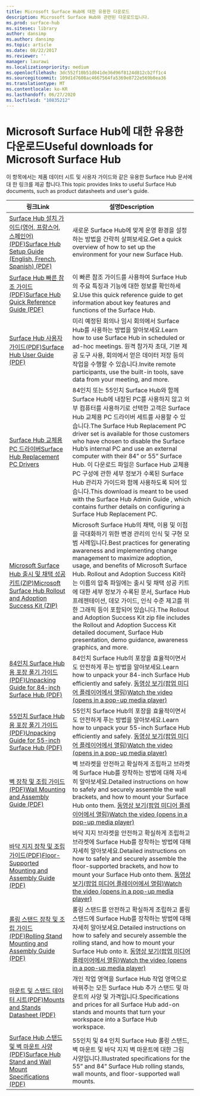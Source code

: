 ```yaml
---
title: Microsoft Surface Hub에 대한 유용한 다운로드
description: Microsoft Surface Hub와 관련된 다운로드입니다.
ms.prod: surface-hub
ms.sitesec: library
author: dansimp
ms.author: dansimp
ms.topic: article
ms.date: 08/22/2017
ms.reviewer: ''
manager: laurawi
ms.localizationpriority: medium
ms.openlocfilehash: 3dc552f10b51d041de36d96f8124d812cb2ff1c4
ms.sourcegitcommit: 109d1d7608ac4667564fa5369e8722e569b8ea36
ms.translationtype: MT
ms.contentlocale: ko-KR
ms.lasthandoff: 06/27/2020
ms.locfileid: "10835212"
---
```

# <span data-ttu-id="e9c6d-103">Microsoft Surface Hub에 대한 유용한 다운로드</span><span class="sxs-lookup"><span data-stu-id="e9c6d-103">Useful downloads for Microsoft Surface Hub</span></span>

<span data-ttu-id="e9c6d-104">이 항목에서는 제품 데이터 시트 및 사용자 가이드와 같은 유용한 Surface Hub 문서에 대 한 링크를 제공 합니다.</span><span class="sxs-lookup"><span data-stu-id="e9c6d-104">This topic provides links to useful Surface Hub documents, such as product datasheets and user's guide.</span></span>

| <span data-ttu-id="e9c6d-105">링크</span><span class="sxs-lookup"><span data-stu-id="e9c6d-105">Link</span></span> | <span data-ttu-id="e9c6d-106">설명</span><span class="sxs-lookup"><span data-stu-id="e9c6d-106">Description</span></span> |
| --- | --- |
| [<span data-ttu-id="e9c6d-107">Surface Hub 설치 가이드(영어, 프랑스어, 스페인어)(PDF)</span><span class="sxs-lookup"><span data-stu-id="e9c6d-107">Surface Hub Setup Guide (English, French, Spanish) (PDF)</span></span>](https://download.microsoft.com/download/0/1/6/016363A4-8602-4F01-8281-9BE5C814DC78/Setup-Guide_EN-FR-SP.pdf) | <span data-ttu-id="e9c6d-108">새로운 Surface Hub에 맞게 운영 환경을 설정하는 방법을 간략히 살펴보세요.</span><span class="sxs-lookup"><span data-stu-id="e9c6d-108">Get a quick overview of how to set up the environment for your new Surface Hub.</span></span> |
| [<span data-ttu-id="e9c6d-109">Surface Hub 빠른 참조 가이드(PDF)</span><span class="sxs-lookup"><span data-stu-id="e9c6d-109">Surface Hub Quick Reference Guide (PDF)</span></span>](https://download.microsoft.com/download/9/E/E/9EE660F8-3FC6-4909-969E-89EA648F06DB/Surface%20Hub%20Quick%20Reference%20Guide_en-us.pdf)  | <span data-ttu-id="e9c6d-110">이 빠른 참조 가이드를 사용하여 Surface Hub의 주요 특징과 기능에 대한 정보를 확인하세요.</span><span class="sxs-lookup"><span data-stu-id="e9c6d-110">Use this quick reference guide to get information about key features and functions of the Surface Hub.</span></span> |
| [<span data-ttu-id="e9c6d-111">Surface Hub 사용자 가이드(PDF)</span><span class="sxs-lookup"><span data-stu-id="e9c6d-111">Surface Hub User Guide (PDF)</span></span>](https://download.microsoft.com/download/3/6/B/36B6331E-0C63-4E71-A05D-EE88D05081F8/surface-hub-user-guide-en-us.pdf) | <span data-ttu-id="e9c6d-112">미리 예정된 회의나 임시 회의에서 Surface Hub를 사용하는 방법을 알아보세요.</span><span class="sxs-lookup"><span data-stu-id="e9c6d-112">Learn how to use Surface Hub in scheduled or ad-hoc meetings.</span></span> <span data-ttu-id="e9c6d-113">원격 참가자 초대, 기본 제공 도구 사용, 회의에서 얻은 데이터 저장 등의 작업을 수행할 수 있습니다.</span><span class="sxs-lookup"><span data-stu-id="e9c6d-113">Invite remote participants, use the built-in tools, save data from your meeting, and more.</span></span> |
| [<span data-ttu-id="e9c6d-114">Surface Hub 교체용 PC 드라이버</span><span class="sxs-lookup"><span data-stu-id="e9c6d-114">Surface Hub Replacement PC Drivers</span></span>](https://www.microsoft.com/download/details.aspx?id=52210) | <span data-ttu-id="e9c6d-115">84인치 또는 55인치 Surface Hub와 함께 Surface Hub에 내장된 PC를 사용하지 않고 외부 컴퓨터를 사용하기로 선택한 고객은 Surface Hub 교체용 PC 드라이버 세트를 사용할 수 있습니다.</span><span class="sxs-lookup"><span data-stu-id="e9c6d-115">The Surface Hub Replacement PC driver set is available for those customers who have chosen to disable the Surface Hub’s internal PC and use an external computer with their 84” or 55” Surface Hub.</span></span> <span data-ttu-id="e9c6d-116">이 다운로드 파일은 Surface Hub 교체용 PC 구성에 관한 세부 정보가 수록된 Surface Hub 관리자 가이드와 함께 사용하도록 되어 있습니다.</span><span class="sxs-lookup"><span data-stu-id="e9c6d-116">This download is meant to be used with the Surface Hub Admin Guide , which contains further details on configuring a Surface Hub Replacement PC.</span></span>  |
| [<span data-ttu-id="e9c6d-117">Microsoft Surface Hub 출시 및 채택 성공 키트(ZIP)</span><span class="sxs-lookup"><span data-stu-id="e9c6d-117">Microsoft Surface Hub Rollout and Adoption Success Kit (ZIP)</span></span>](https://download.microsoft.com/download/F/A/3/FA3ADEA4-4966-456B-8BDE-0A594FD52C6C/Surface_Hub_Adoption_Kit_Final_0519.pdf) | <span data-ttu-id="e9c6d-118">Microsoft Surface Hub의 채택, 이용 및 이점을 극대화하기 위한 변경 관리의 인식 및 구현 모범 사례입니다.</span><span class="sxs-lookup"><span data-stu-id="e9c6d-118">Best practices for generating awareness and implementing change management to maximize adoption, usage, and benefits of Microsoft Surface Hub.</span></span> <span data-ttu-id="e9c6d-119">Rollout and Adoption Success Kit라는 이름의 압축 파일에는 출시 및 채택 성공 키트에 대한 세부 정보가 수록된 문서, Surface Hub 프레젠테이션, 데모 가이드, 인식 수준 제고를 위한 그래픽 등이 포함되어 있습니다.</span><span class="sxs-lookup"><span data-stu-id="e9c6d-119">The Rollout and Adoption Success Kit zip file includes the Rollout and Adoption Success Kit detailed document, Surface Hub presentation, demo guidance, awareness graphics, and more.</span></span> |
| [<span data-ttu-id="e9c6d-120">84인치 Surface Hub용 포장 풀기 가이드(PDF)</span><span class="sxs-lookup"><span data-stu-id="e9c6d-120">Unpacking Guide for 84-inch Surface Hub (PDF)</span></span>](https://download.microsoft.com/download/5/2/B/52B4007E-D8C8-4EED-ACA9-FEEF93F6055C/84_Unpacking_Guide_English_French-Spanish.pdf) | <span data-ttu-id="e9c6d-121">84인치 Surface Hub의 포장을 효율적이면서도 안전하게 푸는 방법을 알아보세요.</span><span class="sxs-lookup"><span data-stu-id="e9c6d-121">Learn how to unpack your 84-inch Surface Hub efficiently and safely.</span></span> [<span data-ttu-id="e9c6d-122">동영상 보기(팝업 미디어 플레이어에서 열림)</span><span class="sxs-lookup"><span data-stu-id="e9c6d-122">Watch the video (opens in a pop-up media player)</span></span>](http://compass.xbox.com/assets/75/2b/752b73dc-6e9d-4692-8ba1-0f9fc03bff6b.mov?n=04.07.16_installation_video_03_unpacking_84.mov) |
| [<span data-ttu-id="e9c6d-123">55인치 Surface Hub용 포장 풀기 가이드(PDF)</span><span class="sxs-lookup"><span data-stu-id="e9c6d-123">Unpacking Guide for 55-inch Surface Hub (PDF)</span></span>](https://download.microsoft.com/download/2/E/7/2E7616A2-F936-4512-8052-1E2D92DFD070/55_Unpacking_Guide_English-French-Spanish.PDF) | <span data-ttu-id="e9c6d-124">55인치 Surface Hub의 포장을 효율적이면서도 안전하게 푸는 방법을 알아보세요.</span><span class="sxs-lookup"><span data-stu-id="e9c6d-124">Learn how to unpack your 55-inch Surface Hub efficiently and safely.</span></span> [<span data-ttu-id="e9c6d-125">동영상 보기(팝업 미디어 플레이어에서 열림)</span><span class="sxs-lookup"><span data-stu-id="e9c6d-125">Watch the video (opens in a pop-up media player)</span></span>](http://compass.xbox.com/assets/a9/d6/a9d6b4d7-d33f-4e8b-be92-28f7fc2c06d7.mov?n=04.07.16_installation_video_02_unpacking_55.mov) |
| [<span data-ttu-id="e9c6d-126">벽 장착 및 조립 가이드(PDF)</span><span class="sxs-lookup"><span data-stu-id="e9c6d-126">Wall Mounting and Assembly Guide (PDF)</span></span>](https://download.microsoft.com/download/7/0/2/702485E3-B55E-4DE8-B5DD-3B56F90DCF5D/SH-Guide_WACG_Wall_Mounts_EN-FR-ES-NL-DE-IT-PT-AR-DA-FI-NO-SV.pdf) | <span data-ttu-id="e9c6d-127">벽 브라켓을 안전하고 확실하게 조립하고 브라켓에 Surface Hub를 장착하는 방법에 대해 자세히 알아보세요.</span><span class="sxs-lookup"><span data-stu-id="e9c6d-127">Detailed instructions on how to safely and securely assemble the wall brackets, and how to mount your Surface Hub onto them.</span></span> [<span data-ttu-id="e9c6d-128">동영상 보기(팝업 미디어 플레이어에서 열림)</span><span class="sxs-lookup"><span data-stu-id="e9c6d-128">Watch the video (opens in a pop-up media player)</span></span>](http://compass.xbox.com/assets/bf/4d/bf4d6f06-370c-45ee-88e6-c409873914e8.mov?n=04.07.16_installation_video_05_wall_mount.mov) |
| [<span data-ttu-id="e9c6d-129">바닥 지지 장착 및 조립 가이드(PDF)</span><span class="sxs-lookup"><span data-stu-id="e9c6d-129">Floor-Supported Mounting and Assembly Guide (PDF)</span></span>](https://download.microsoft.com/download/7/0/2/702485E3-B55E-4DE8-B5DD-3B56F90DCF5D/SH-Guide_WACG_Floor_Support_Mount_EN-FR-ES-NL-DE-IT-AR-DA-FI-NO-SV.pdf) | <span data-ttu-id="e9c6d-130">바닥 지지 브라켓을 안전하고 확실하게 조립하고 브라켓에 Surface Hub를 장착하는 방법에 대해 자세히 알아보세요.</span><span class="sxs-lookup"><span data-stu-id="e9c6d-130">Detailed instructions on how to safely and securely assemble the floor-supported brackets, and how to mount your Surface Hub onto them.</span></span> [<span data-ttu-id="e9c6d-131">동영상 보기(팝업 미디어 플레이어에서 열림)</span><span class="sxs-lookup"><span data-stu-id="e9c6d-131">Watch the video (opens in a pop-up media player)</span></span>](http://compass.xbox.com/assets/ed/de/edde468a-e1d4-4ce8-8b61-c4527dd25c81.mov?n=04.07.16_installation_video_06_floor_support_mount.mov) |
| [<span data-ttu-id="e9c6d-132">롤링 스탠드 장착 및 조립 가이드(PDF)</span><span class="sxs-lookup"><span data-stu-id="e9c6d-132">Rolling Stand Mounting and Assembly Guide (PDF)</span></span>](https://download.microsoft.com/download/7/0/2/702485E3-B55E-4DE8-B5DD-3B56F90DCF5D/SH-Guide_WACG_Rolling_Stands_EN-FR-ES-NL-DE-IT-AR-DA-FI-NO-SV.pdf) | <span data-ttu-id="e9c6d-133">롤링 스탠드를 안전하고 확실하게 조립하고 롤링 스탠드에 Surface Hub를 장착하는 방법에 대해 자세히 알아보세요.</span><span class="sxs-lookup"><span data-stu-id="e9c6d-133">Detailed instructions on how to safely and securely assemble the rolling stand, and how to mount your Surface Hub onto it.</span></span> [<span data-ttu-id="e9c6d-134">동영상 보기(팝업 미디어 플레이어에서 열림)</span><span class="sxs-lookup"><span data-stu-id="e9c6d-134">Watch the video (opens in a pop-up media player)</span></span>](http://compass.xbox.com/assets/1f/94/1f949613-3e4a-41e3-ad60-fe8aa7134115.mov?n=04.07.16_installation_video_04_rolling_stand_mount.mov) |
| [<span data-ttu-id="e9c6d-135">마운트 및 스탠드 데이터 시트(PDF)</span><span class="sxs-lookup"><span data-stu-id="e9c6d-135">Mounts and Stands Datasheet (PDF)</span></span>](https://download.microsoft.com/download/5/0/1/501F98D9-1BCC-4448-A1DB-47056CEE33B6/20160711_Surface_Hub_Mounts_and_Stands_Datasheet.pdf) | <span data-ttu-id="e9c6d-136">개인 작업 영역을 Surface Hub 작업 영역으로 바꿔주는 모든 Surface Hub 추가 스탠드 및 마운트의 사양 및 가격입니다.</span><span class="sxs-lookup"><span data-stu-id="e9c6d-136">Specifications and prices for all Surface Hub add-on stands and mounts that turn your workspace into a Surface Hub workspace.</span></span> |
| [<span data-ttu-id="e9c6d-137">Surface Hub 스탠드 및 벽 마운트 사양(PDF)</span><span class="sxs-lookup"><span data-stu-id="e9c6d-137">Surface Hub Stand and Wall Mount Specifications (PDF)</span></span>](https://download.microsoft.com/download/7/A/7/7A75BD0F-5A46-4BCE-B313-A80E47AEB581/20160720_Combined_Stand_Wall_Mount_Drawings.pdf) | <span data-ttu-id="e9c6d-138">55인치 및 84 인치 Surface Hub 롤링 스탠드, 벽 마운트 및 바닥 지지 벽 마운트에 대한 그림 사양입니다.</span><span class="sxs-lookup"><span data-stu-id="e9c6d-138">Illustrated specifications for the 55” and 84” Surface Hub rolling stands, wall mounts, and floor-supported wall mounts.</span></span> |




